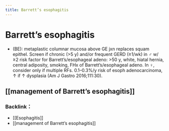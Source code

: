 ```yaml
---
title: Barrett’s esophagitis
---
```

# Barrett’s esophagitis

* (BE): metaplastic columnar mucosa above GE jxn replaces squam epithel.
Screen if chronic (>5 y) and/or frequent GERD (≥1/wk) in ♂ w/ ≥2 risk factor for Barrett’s/esophageal adeno: >50 y, white, hiatal hernia, central adiposity, smoking, FHx of Barrett’s/esophageal adeno. In ♀, consider only if multiple RFs. 0.1–0.3%/y risk of esoph adenocarcinoma, ↑ if ↑ dysplasia (Am J Gastro 2016;111:30).

## [[management of Barrett’s esophagitis]]

### Backlink：

- [[Esophagitis]]
- [[management of Barrett’s esophagitis]]
